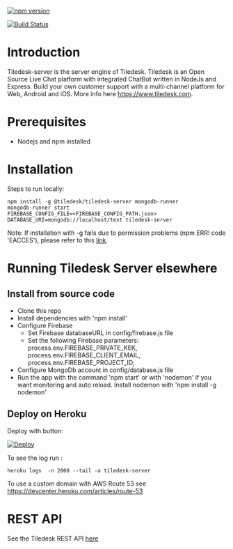 [![npm version](https://badge.fury.io/js/%40tiledesk%2Ftiledesk-server.svg)](https://badge.fury.io/js/%40tiledesk%2Ftiledesk-server)

[![Build Status](https://travis-ci.org/Tiledesk/tiledesk-server.svg?branch=master)](https://travis-ci.org/Tiledesk/tiledesk-server)

# Introduction

Tiledesk-server is the server engine of Tiledesk. Tiledesk is an Open Source Live Chat platform with integrated ChatBot written in NodeJs and Express. Build your own customer support with a multi-channel platform for Web, Android and iOS. More info here https://www.tiledesk.com.

# Prerequisites

* Nodejs and npm installed 

# Installation

Steps to run locally:
```
npm install -g @tiledesk/tiledesk-server mongodb-runner
mongodb-runner start
FIREBASE_CONFIG_FILE=<FIREBASE_CONFIG_PATH.json> DATABASE_URI=mongodb://localhost/test tiledesk-server  
```

Note: If installation with -g fails due to permission problems (npm ERR! code 'EACCES'), please refer to this [link](https://docs.npmjs.com/getting-started/fixing-npm-permissions).


# Running Tiledesk Server elsewhere

## Install from source code

* Clone this repo
* Install dependencies with 'npm install'
* Configure Firebase
   * Set Firebase databaseURL in config/firebase.js file
   * Set the following Firebase parameters: process.env.FIREBASE_PRIVATE_KEK, process.env.FIREBASE_CLIENT_EMAIL, process.env.FIREBASE_PROJECT_ID;
* Configure MongoDb account in config/database.js file
* Run the app with the command 'npm start' or with 'nodemon' if you want monitoring and auto reload.
Install nodemon with 'npm install -g nodemon'


## Deploy on Heroku

Deploy with button:

[![Deploy](https://www.herokucdn.com/deploy/button.svg)](https://heroku.com/deploy?template=https://github.com/Tiledesk/tiledesk-server)


To see the log run : 

```
heroku logs  -n 2000 --tail -a tiledesk-server
```


To use a custom domain with AWS Route 53 see https://devcenter.heroku.com/articles/route-53


# REST API

See the Tiledesk REST API [here](https://docs.tiledesk.com/apis/api)

